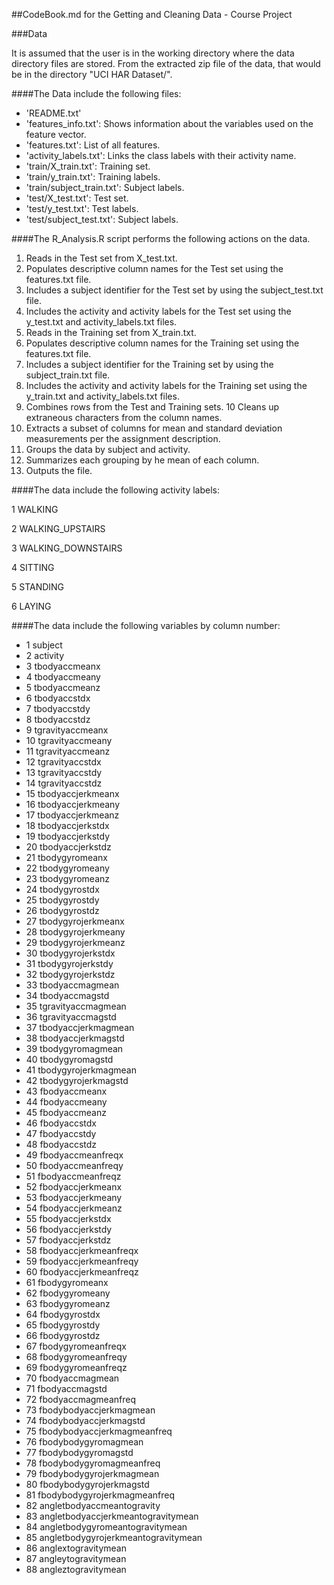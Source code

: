 ##CodeBook.md for the Getting and Cleaning Data - Course Project

###Data

It is assumed that the user is in the working directory where the data directory files are stored.
From the extracted zip file of the data, that would be in the directory "UCI HAR Dataset/".

####The Data include the following files:
- 'README.txt'
- 'features_info.txt': Shows information about the variables used on the feature vector.
- 'features.txt': List of all features.
- 'activity_labels.txt': Links the class labels with their activity name.
- 'train/X_train.txt': Training set.
- 'train/y_train.txt': Training labels.
- 'train/subject_train.txt': Subject labels.
- 'test/X_test.txt': Test set.
- 'test/y_test.txt': Test labels.
- 'test/subject_test.txt': Subject labels.


####The R_Analysis.R script performs the following actions on the data.
1. Reads in the Test set from X_test.txt.
2. Populates descriptive column names for the Test set using the features.txt file.
3. Includes a subject identifier for the Test set by using the subject_test.txt file.
4. Includes the activity and activity labels for the Test set using the y_test.txt and activity_labels.txt files.
5. Reads in the Training set from X_train.txt.
6. Populates descriptive column names for the Training set using the features.txt file.
7. Includes a subject identifier for the Training set by using the subject_train.txt file.
8. Includes the activity and activity labels for the Training set using the y_train.txt and activity_labels.txt files.
9. Combines rows from the Test and Training sets.
10 Cleans up extraneous characters from the column names.
11. Extracts a subset of columns for mean and standard deviation measurements per the assignment description.
12. Groups the data by subject and activity.
13. Summarizes each grouping by he mean of each column.
14. Outputs the file.


####The data include the following activity labels:

1 WALKING

2 WALKING_UPSTAIRS

3 WALKING_DOWNSTAIRS

4 SITTING

5 STANDING

6 LAYING

####The data include the following variables by column number:

- 1 subject
- 2 activity
- 3 tbodyaccmeanx
- 4 tbodyaccmeany
- 5 tbodyaccmeanz
- 6 tbodyaccstdx
- 7 tbodyaccstdy
- 8 tbodyaccstdz
- 9 tgravityaccmeanx
- 10 tgravityaccmeany
- 11 tgravityaccmeanz
- 12 tgravityaccstdx
- 13 tgravityaccstdy
- 14 tgravityaccstdz
- 15 tbodyaccjerkmeanx
- 16 tbodyaccjerkmeany
- 17 tbodyaccjerkmeanz
- 18 tbodyaccjerkstdx
- 19 tbodyaccjerkstdy
- 20 tbodyaccjerkstdz
- 21 tbodygyromeanx
- 22 tbodygyromeany
- 23 tbodygyromeanz
- 24 tbodygyrostdx
- 25 tbodygyrostdy
- 26 tbodygyrostdz
- 27 tbodygyrojerkmeanx
- 28 tbodygyrojerkmeany
- 29 tbodygyrojerkmeanz
- 30 tbodygyrojerkstdx
- 31 tbodygyrojerkstdy
- 32 tbodygyrojerkstdz
- 33 tbodyaccmagmean
- 34 tbodyaccmagstd
- 35 tgravityaccmagmean
- 36 tgravityaccmagstd
- 37 tbodyaccjerkmagmean
- 38 tbodyaccjerkmagstd
- 39 tbodygyromagmean
- 40 tbodygyromagstd
- 41 tbodygyrojerkmagmean
- 42 tbodygyrojerkmagstd
- 43 fbodyaccmeanx
- 44 fbodyaccmeany
- 45 fbodyaccmeanz
- 46 fbodyaccstdx
- 47 fbodyaccstdy
- 48 fbodyaccstdz
- 49 fbodyaccmeanfreqx
- 50 fbodyaccmeanfreqy
- 51 fbodyaccmeanfreqz
- 52 fbodyaccjerkmeanx
- 53 fbodyaccjerkmeany
- 54 fbodyaccjerkmeanz
- 55 fbodyaccjerkstdx
- 56 fbodyaccjerkstdy
- 57 fbodyaccjerkstdz
- 58 fbodyaccjerkmeanfreqx
- 59 fbodyaccjerkmeanfreqy
- 60 fbodyaccjerkmeanfreqz
- 61 fbodygyromeanx
- 62 fbodygyromeany
- 63 fbodygyromeanz
- 64 fbodygyrostdx
- 65 fbodygyrostdy
- 66 fbodygyrostdz
- 67 fbodygyromeanfreqx
- 68 fbodygyromeanfreqy
- 69 fbodygyromeanfreqz
- 70 fbodyaccmagmean
- 71 fbodyaccmagstd
- 72 fbodyaccmagmeanfreq
- 73 fbodybodyaccjerkmagmean
- 74 fbodybodyaccjerkmagstd
- 75 fbodybodyaccjerkmagmeanfreq
- 76 fbodybodygyromagmean
- 77 fbodybodygyromagstd
- 78 fbodybodygyromagmeanfreq
- 79 fbodybodygyrojerkmagmean
- 80 fbodybodygyrojerkmagstd
- 81 fbodybodygyrojerkmagmeanfreq
- 82 angletbodyaccmeantogravity
- 83 angletbodyaccjerkmeantogravitymean
- 84 angletbodygyromeantogravitymean
- 85 angletbodygyrojerkmeantogravitymean
- 86 anglextogravitymean
- 87 angleytogravitymean
- 88 angleztogravitymean

